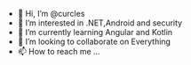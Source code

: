 - 👋 Hi, I’m @curcles
- 👀 I’m interested in .NET,Android and security 
- 🌱 I’m currently learning Angular and Kotlin
- 💞️ I’m looking to collaborate on Everything
- 📫 How to reach me ...

<!---
curcles/curcles is a ✨ special ✨ repository because its `README.md` (this file) appears on your GitHub profile.
You can click the Preview link to take a look at your changes.
--->
